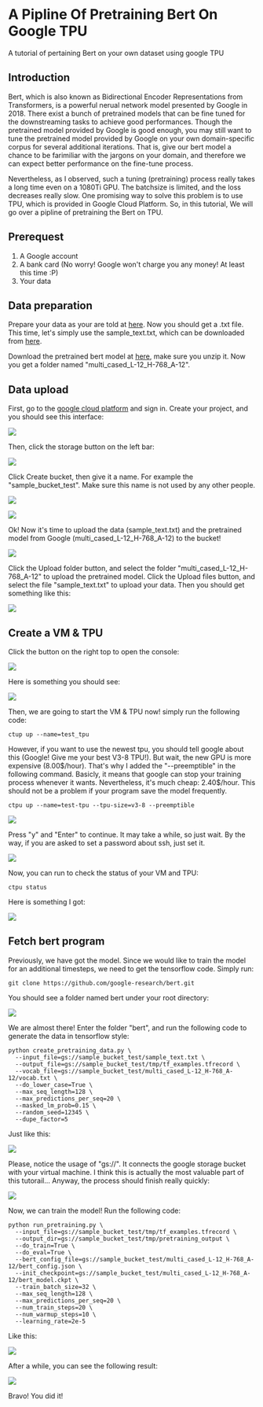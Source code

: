 # A Pipline Of Pretraining Bert On Google TPU

A tutorial of pertaining Bert on your own dataset using google TPU

## Introduction

Bert, which is also known as Bidirectional Encoder Representations from Transformers, is a powerful nerual network model presented by Google in 2018. There exist a bunch of pretrained models that can be fine tuned for the downstreaming tasks to achieve good performances. Though the pretrained model provided by Google is good enough, you may still want to tune the pretrained model provided by Google on your own domain-specific corpus for several additional iterations. That is, give our bert model a chance to be farimiliar with the jargons on your domain, and therefore we can expect better performance on the fine-tune process. 

Nevertheless, as I observed, such a tuning (pretraining) process really takes a long time even on a 1080Ti GPU. The batchsize is limited, and the loss decreases really slow. One promising way to solve this problem is to use TPU, which is provided in Google Cloud Platform. So, in this tutorial, We will go over a pipline of pretraining the Bert on TPU. 

## Prerequest
1. A Google account
2. A bank card (No worry! Google won't charge you any money! At least this time :P)
3. Your data

## Data preparation
Prepare your data as your are told at [here](https://github.com/google-research/bert#pre-training-with-bert). Now you should get a .txt file. This time, let's simply use the sample_text.txt, which can be downloaded from [here](https://github.com/google-research/bert.git). 

Download the pretrained bert model at [here](https://storage.googleapis.com/bert_models/2018_11_23/multi_cased_L-12_H-768_A-12.zip), make sure you unzip it. Now you get a folder named "multi_cased_L-12_H-768_A-12".

## Data upload
First, go to the [google cloud platform](https://cloud.google.com) and sign in. Create your project, and you should see this interface:

<p>
    <img src="image/1.png"/>
</p>

Then, click the storage button on the left bar:

<p>
    <img src="image/2.png"/>
</p>

Click Create bucket, then give it a name. For example the "sample_bucket_test". Make sure this name is not used by any other people. 

<p>
    <img src="image/3.png"/>
</p>

<p>
    <img src="image/4.png"/>
</p>

Ok! Now it's time to upload the data (sample_text.txt) and the pretrained model from Google (multi_cased_L-12_H-768_A-12) to the bucket!

<p>
    <img src="image/5.png"/>
</p>

Click the Upload folder button, and select the folder "multi_cased_L-12_H-768_A-12" to upload the pretrained model. Click the Upload files button, and select the file "sample_text.txt" to upload your data. Then you should get something like this:

<p>
    <img src="image/6.png"/>
</p>

## Create a VM & TPU
Click the button on the right top to open the console:

<p>
    <img src="image/7.png"/>
</p>

Here is something you should see:

<p>
    <img src="image/8.png"/>
</p>

Then, we are going to start the VM & TPU now! simply run the following code:

```
ctup up --name=test_tpu
```

However, if you want to use the newest tpu, you should tell google about this (Google! Give me your best V3-8 TPU!). But wait, the new GPU is more expensive (8.00$/hour). That's why I added the "--preemptible" in the following command. Basicly, it means that google can stop your training process whenever it wants. Nevertheless, it's much cheap: 2.40$/hour. This should not be a problem if your program save the model frequently. 

```
ctpu up --name=test-tpu --tpu-size=v3-8 --preemptible  
```

<p>
    <img src="image/9.png"/>
</p>

Press "y" and "Enter" to continue. It may take a while, so just wait. By the way, if you are asked to set a password about ssh, just set it. 

<p>
    <img src="image/10.png"/>
</p>

Now, you can run to check the status of your VM and TPU:

```
ctpu status
```

Here is something I got:

<p>
    <img src="image/11.png"/>
</p>

## Fetch bert program
Previously, we have got the model. Since we would like to train the model for an additional timesteps, we need to get the tensorflow code. Simply run:

```
git clone https://github.com/google-research/bert.git
```

You should see a folder named bert under your root directory:

<p>
    <img src="image/12.png"/>
</p>

We are almost there! Enter the folder "bert", and run the following code to generate the data in tensorflow style:

```
python create_pretraining_data.py \
  --input_file=gs://sample_bucket_test/sample_text.txt \
  --output_file=gs://sample_bucket_test/tmp/tf_examples.tfrecord \
  --vocab_file=gs://sample_bucket_test/multi_cased_L-12_H-768_A-12/vocab.txt \
  --do_lower_case=True \
  --max_seq_length=128 \
  --max_predictions_per_seq=20 \
  --masked_lm_prob=0.15 \
  --random_seed=12345 \
  --dupe_factor=5
```
Just like this:

<p>
    <img src="image/13.png"/>
</p>

Please, notice the usage of "gs://". It connects the google storage bucket with your virtual machine. I think this is actually the most valuable part of this tutorail... Anyway, the process should finish really quickly:

<p>
    <img src="image/14.png"/>
</p>

Now, we can train the model! Run the following code:

```
python run_pretraining.py \
  --input_file=gs://sample_bucket_test/tmp/tf_examples.tfrecord \
  --output_dir=gs://sample_bucket_test/tmp/pretraining_output \
  --do_train=True \
  --do_eval=True \
  --bert_config_file=gs://sample_bucket_test/multi_cased_L-12_H-768_A-12/bert_config.json \
  --init_checkpoint=gs://sample_bucket_test/multi_cased_L-12_H-768_A-12/bert_model.ckpt \
  --train_batch_size=32 \
  --max_seq_length=128 \
  --max_predictions_per_seq=20 \
  --num_train_steps=20 \
  --num_warmup_steps=10 \
  --learning_rate=2e-5
```
Like this:

<p>
    <img src="image/15.png"/>
</p>

After a while, you can see the following result:

<p>
    <img src="image/16.png"/>
</p>

Bravo! You did it!



















